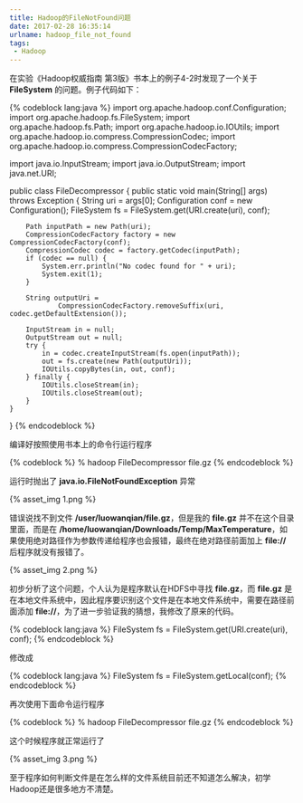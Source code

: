 ```yaml
---
title: Hadoop的FileNotFound问题
date: 2017-02-28 16:35:14
urlname: hadoop_file_not_found
tags:
 - Hadoop
---
```


在实验《Hadoop权威指南 第3版》书本上的例子4-2时发现了一个关于 __FileSystem__ 的问题。例子代码如下：

{% codeblock lang:java %}
import org.apache.hadoop.conf.Configuration;
import org.apache.hadoop.fs.FileSystem;
import org.apache.hadoop.fs.Path;
import org.apache.hadoop.io.IOUtils;
import org.apache.hadoop.io.compress.CompressionCodec;
import org.apache.hadoop.io.compress.CompressionCodecFactory;

import java.io.InputStream;
import java.io.OutputStream;
import java.net.URI;

public class FileDecompressor {
    public static void main(String[] args) throws Exception {
        String uri = args[0];
        Configuration conf = new Configuration();
        FileSystem fs = FileSystem.get(URI.create(uri), conf);

        Path inputPath = new Path(uri);
        CompressionCodecFactory factory = new CompressionCodecFactory(conf);
        CompressionCodec codec = factory.getCodec(inputPath);
        if (codec == null) {
            System.err.println("No codec found for " + uri);
            System.exit(1);
        }

        String outputUri =
                CompressionCodecFactory.removeSuffix(uri, codec.getDefaultExtension());

        InputStream in = null;
        OutputStream out = null;
        try {
            in = codec.createInputStream(fs.open(inputPath));
            out = fs.create(new Path(outputUri));
            IOUtils.copyBytes(in, out, conf);
        } finally {
            IOUtils.closeStream(in);
            IOUtils.closeStream(out);
        }
    }
}
{% endcodeblock %}

编译好按照使用书本上的命令行运行程序

{% codeblock %}
% hadoop FileDecompressor file.gz
{% endcodeblock %}

运行时抛出了 __java.io.FileNotFoundException__ 异常

{% asset_img 1.png %}

错误说找不到文件 __/user/luowanqian/file.gz__，但是我的 __file.gz__ 并不在这个目录里面，而是在 __/home/luowanqian/Downloads/Temp/MaxTemperature__，如果使用绝对路径作为参数传递给程序也会报错，最终在绝对路径前面加上 __file://__ 后程序就没有报错了。

{% asset_img 2.png %}

初步分析了这个问题，个人认为是程序默认在HDFS中寻找 __file.gz__，而 __file.gz__ 是在本地文件系统中，因此程序要识别这个文件是在本地文件系统中，需要在路径前面添加 __file://__，为了进一步验证我的猜想，我修改了原来的代码。

{% codeblock lang:java %}
FileSystem fs = FileSystem.get(URI.create(uri), conf);
{% endcodeblock %}

修改成

{% codeblock lang:java %}
FileSystem fs = FileSystem.getLocal(conf);
{% endcodeblock %}

再次使用下面命令运行程序

{% codeblock %}
% hadoop FileDecompressor file.gz
{% endcodeblock %}

这个时候程序就正常运行了

{% asset_img 3.png %}

至于程序如何判断文件是在怎么样的文件系统目前还不知道怎么解决，初学Hadoop还是很多地方不清楚。
